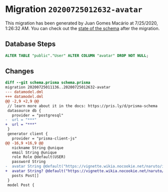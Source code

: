 # Migration `20200725012632-avatar`

This migration has been generated by Juan Gomes Macário at 7/25/2020, 1:26:32 AM.
You can check out the [state of the schema](./schema.prisma) after the migration.

## Database Steps

```sql
ALTER TABLE "public"."User" ALTER COLUMN "avatar" DROP NOT NULL;
```

## Changes

```diff
diff --git schema.prisma schema.prisma
migration 20200725011136..20200725012632-avatar
--- datamodel.dml
+++ datamodel.dml
@@ -2,9 +2,9 @@
 // learn more about it in the docs: https://pris.ly/d/prisma-schema
 datasource db {
   provider = "postgresql"
-  url = "***"
+  url = "***"
 }
 generator client {
   provider = "prisma-client-js"
@@ -16,9 +16,9 @@
   nickname String @unique
   email String @unique
   role Role @default(USER)
   password String
-  avatar String @default("https://vignette.wikia.nocookie.net/naruto/images/5/5f/White_Zetsu.png/revision/latest/scale-to-width-down/340?cb=20150819192239")
+  avatar String? @default("https://vignette.wikia.nocookie.net/naruto/images/5/5f/White_Zetsu.png/revision/latest/scale-to-width-down/340?cb=20150819192239")
   posts Post[]
 }
 model Post {
```


